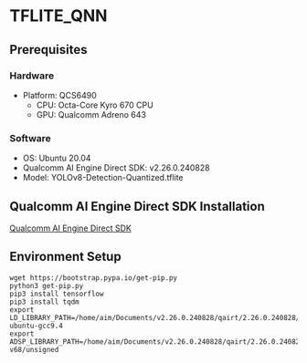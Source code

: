 # TFLITE_QNN

## Prerequisites
### Hardware
* Platform: QCS6490
    - CPU: Octa-Core Kyro 670 CPU
    - GPU: Qualcomm Adreno 643
 ### Software 
 * OS: Ubuntu 20.04
 * Qualcomm AI Engine Direct SDK: v2.26.0.240828
 * Model: YOLOv8-Detection-Quantized.tflite

## Qualcomm AI Engine Direct SDK Installation
[Qualcomm AI Engine Direct SDK](https://www.qualcomm.com/developer/software/qualcomm-ai-engine-direct-sdk)

## Environment Setup
```
wget https://bootstrap.pypa.io/get-pip.py
python3 get-pip.py
pip3 install tensorflow
pip3 install tqdm
export LD_LIBRARY_PATH=/home/aim/Documents/v2.26.0.240828/qairt/2.26.0.240828/lib/aarch64-ubuntu-gcc9.4
export ADSP_LIBRARY_PATH=/home/aim/Documents/v2.26.0.240828/qairt/2.26.0.240828/lib/hexagon-v68/unsigned
```
